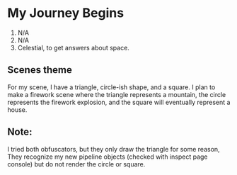 # My Journey Begins
1. N/A
2. N/A
3. Celestial, to get answers about space.  


## Scenes theme
For my scene, I have a triangle, circle-ish shape, and a square. I plan to make a firework scene where the triangle represents a mountain, the circle represents the firework explosion, and the square will eventually represent a house.

## Note:
I tried both obfuscators, but they only draw the triangle for some reason, They recognize my new pipeline objects (checked with inspect page console) but do not render the circle or square.